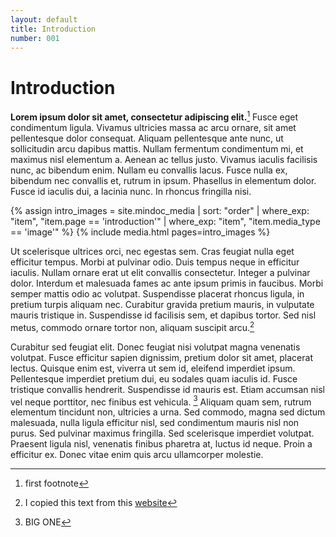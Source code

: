 ```yaml
---
layout: default
title: Introduction
number: 001
---
```

# Introduction

**Lorem ipsum dolor sit amet, consectetur adipiscing elit.**[^1] Fusce eget condimentum ligula. Vivamus ultricies massa ac arcu ornare, sit amet pellentesque dolor consequat. Aliquam pellentesque ante nunc, ut sollicitudin arcu dapibus mattis. Nullam fermentum condimentum mi, et maximus nisl elementum a. Aenean ac tellus justo. Vivamus iaculis facilisis nunc, ac bibendum enim. Nullam eu convallis lacus. Fusce nulla ex, bibendum nec convallis et, rutrum in ipsum. Phasellus in elementum dolor. Fusce id iaculis dui, a lacinia nunc. In rhoncus fringilla nisi.

{% assign intro_images = site.mindoc_media | sort: "order" | where_exp: "item", "item.page == 'introduction'" | where_exp: "item", "item.media_type == 'image'" %}
{% include media.html pages=intro_images %}

Ut scelerisque ultrices orci, nec egestas sem. Cras feugiat nulla eget efficitur tempus. Morbi at pulvinar odio. Duis tempus neque in efficitur iaculis. Nullam ornare erat ut elit convallis consectetur. Integer a pulvinar dolor. Interdum et malesuada fames ac ante ipsum primis in faucibus. Morbi semper mattis odio ac volutpat. Suspendisse placerat rhoncus ligula, in pretium turpis aliquam nec. Curabitur gravida pretium mauris, in vulputate mauris tristique in. Suspendisse id facilisis sem, et dapibus tortor. Sed nisl metus, commodo ornare tortor non, aliquam suscipit arcu.[^2]

Curabitur sed feugiat elit. Donec feugiat nisi volutpat magna venenatis volutpat. Fusce efficitur sapien dignissim, pretium dolor sit amet, placerat lectus. Quisque enim est, viverra ut sem id, eleifend imperdiet ipsum. Pellentesque imperdiet pretium dui, eu sodales quam iaculis id. Fusce tristique convallis hendrerit. Suspendisse id mauris est. Etiam accumsan nisl vel neque porttitor, nec finibus est vehicula. [^bignote] Aliquam quam sem, rutrum elementum tincidunt non, ultricies a urna. Sed commodo, magna sed dictum malesuada, nulla ligula efficitur nisl, sed condimentum mauris nisl non purus. Sed pulvinar maximus fringilla. Sed scelerisque imperdiet volutpat. Praesent ligula nisl, venenatis finibus pharetra at, luctus id neque. Proin a efficitur ex. Donec vitae enim quis arcu ullamcorper molestie.

[^1]: first footnote 
[^2]: I copied this text from this [website](https://www.lipsum.com/feed/html) 
[^bignote]: BIG ONE

